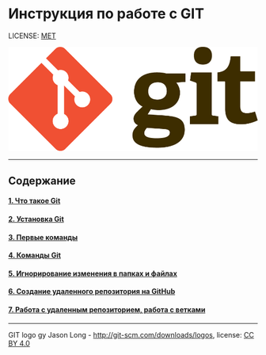 # Инструкция по работе с GIT

LICENSE: [MET](/license.md "license")

![logoGit](/images/GitLogo.png)

----

## Содержание

#### [1. Что такое Git](/content/1.%20Введение.md)

#### [2. Установка Git](/content/2.%20Установка%20GIT.md)

#### [3. Первые команды](/content/3.%20Первые%20команды.md)

#### [4. Команды Git](/content/4.%20Команды%20git.md)

#### [5. Игнорирование изменения в папках и файлах](/content/5.%20Игнорирование%20изменения%20в%20папках%20и%20файлах.md)

#### [6. Создание удаленного репозитория на GitHub](/content/6.%20Создание%20репозитория%20на%20GitHub.md)

#### [7. Работа с удаленным репозиторием, работа с ветками](/content/7.%20Работа%20с%20удаленным%20репозиторием)

----

GIT logo gy Jason Long - http://git-scm.com/downloads/logos, license: [CC BY 4.0](https://creativecommons.org/licenses/by/4.0/)